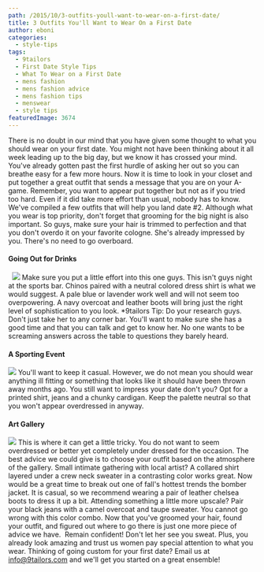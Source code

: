 ```yaml
---
path: /2015/10/3-outfits-youll-want-to-wear-on-a-first-date/
title: 3 Outfits You'll Want to Wear On a First Date
author: eboni
categories: 
  - style-tips
tags: 
  - 9tailors
  - First Date Style Tips
  - What To Wear on a First Date
  - mens fashion
  - mens fashion advice
  - mens fashion tips
  - menswear
  - style tips
featuredImage: 3674
---
```

There is no doubt in our mind that you have given some thought to what you should wear on your first date. You might not have been thinking about it all week leading up to the big day, but we know it has crossed your mind. You've already gotten past the first hurdle of asking her out so you can breathe easy for a few more hours. Now it is time to look in your closet and put together a great outfit that sends a message that you are on your A-game. Remember, you want to appear put together but not as if you tried too hard. Even if it did take more effort than usual, nobody has to know. We've compiled a few outfits that will help you land date #2. Although what you wear is top priority, don't forget that grooming for the big night is also important. So guys, make sure your hair is trimmed to perfection and that you don't overdo it on your favorite cologne. She's already impressed by you. There's no need to go overboard.

#### **Going Out for Drinks**

  ![](https://ci4.googleusercontent.com/proxy/Qz5_t3_GjqEcHtWE6AGAo3r_YTFVMZ-VtCtL6kk7vgxZtmg3j62OBxujKTs6kkNRWBPZuo5jBnMxQ3DeA4pKPlVWAioWQm6RV1A6EBsiMgLPyE0U9LeZc63Kipq9xq-DL1FAWBh1EEF5GUA3y9NK=s0-d-e1-ft#http://ak2.polyvoreimg.com/cgi/img-set/cid/179881093/id/Iptk5p525RGs22vqmu7EJQ/size/y.jpg) Make sure you put a little effort into this one guys. This isn't guys night at the sports bar. Chinos paired with a neutral colored dress shirt is what we would suggest. A pale blue or lavender work well and will not seem too overpowering. A navy overcoat and leather boots will bring just the right level of sophistication to you look. \*9tailors Tip: Do your research guys. Don't just take her to any corner bar. You'll want to make sure she has a good time and that you can talk and get to know her. No one wants to be screaming answers across the table to questions they barely heard.

#### **A Sporting Event**

![](https://ci3.googleusercontent.com/proxy/vUA23PniffJlGOUTnspMT0Y8pEOmx4j8ZsXUie5ddEn7hKsWQPccJHs5Peotq0Yqh20nd95-TbGas1yDNAgel-89314nzxQUlHsIaXvUPU-kx3EnFYkqdPZ1VRmTKxnzvgxbeZSCfJozEDY8R9Og=s0-d-e1-ft#http://ak1.polyvoreimg.com/cgi/img-set/cid/180028900/id/ovoILQB45RG7kPHl6ODk1w/size/y.jpg) You'll want to keep it casual. However, we do not mean you should wear anything ill fitting or something that looks like it should have been thrown away months ago. You still want to impress your date don't you? Opt for a printed shirt, jeans and a chunky cardigan. Keep the palette neutral so that you won't appear overdressed in anyway.

#### **Art Gallery**

![](https://ci3.googleusercontent.com/proxy/BsHQGCt3dBBO5OsjdmyNBDe3HndsxlywfGVrMwlERh69GRR6cRQljV5ZJZa24ZsiUZPz2ZUApfulFTFyMJ9NW0mmyjQKmZsrK8rAoBFzlSpWoJdB7kpjF3xDT_-DJ_LEP9OWHAUNpJkseJteFA9f=s0-d-e1-ft#http://ak2.polyvoreimg.com/cgi/img-set/cid/180050105/id/eHZKXix45RGfX_kgZFZllw/size/y.jpg) This is where it can get a little tricky. You do not want to seem overdressed or better yet completely under dressed for the occasion. The best advice we could give is to choose your outfit based on the atmosphere of the gallery. Small intimate gathering with local artist? A collared shirt layered under a crew neck sweater in a contrasting color works great. Now would be a great time to break out one of fall's hottest trends the bomber jacket. It is casual, so we recommend wearing a pair of leather chelsea boots to dress it up a bit. Attending something a little more upscale? Pair your black jeans with a camel overcoat and taupe sweater. You cannot go wrong with this color combo. Now that you've groomed your hair, found your outfit, and figured out where to go there is just one more piece of advice we have.  Remain confident! Don't let her see you sweat. Plus, you already look amazing and trust us women pay special attention to what you wear. Thinking of going custom for your first date? Email us at info@9tailors.com and we'll get you started on a great ensemble!